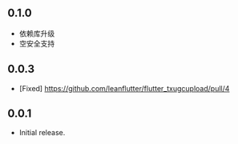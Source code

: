 ## 0.1.0

- 依赖库升级
- 空安全支持

## 0.0.3

- [Fixed] https://github.com/leanflutter/flutter_txugcupload/pull/4

## 0.0.1

- Initial release.
